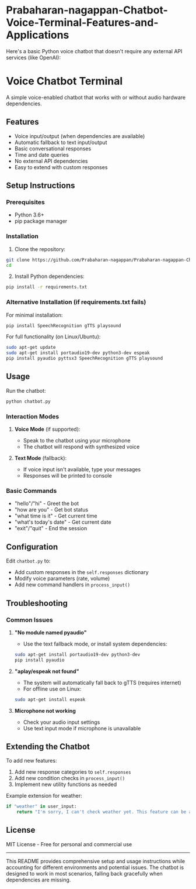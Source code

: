 # Prabaharan-nagappan-Chatbot-Voice-Terminal-Features-and-Applications
Here's a basic Python voice chatbot that doesn't require any external API services (like OpenAI):

# Voice Chatbot Terminal

A simple voice-enabled chatbot that works with or without audio hardware dependencies.

## Features

- Voice input/output (when dependencies are available)
- Automatic fallback to text input/output
- Basic conversational responses
- Time and date queries
- No external API dependencies
- Easy to extend with custom responses

## Setup Instructions

### Prerequisites

- Python 3.6+
- pip package manager

### Installation

1. Clone the repository:
```bash
git clone https://github.com/Prabaharan-nagappan/Prabaharan-nagappan-Chatbot-Voice-Terminal-Features-and-Applications.git
cd 
```

2. Install Python dependencies:
```bash
pip install -r requirements.txt
```

### Alternative Installation (if requirements.txt fails)

For minimal installation:
```bash
pip install SpeechRecognition gTTS playsound
```

For full functionality (on Linux/Ubuntu):
```bash
sudo apt-get update
sudo apt-get install portaudio19-dev python3-dev espeak
pip install pyaudio pyttsx3 SpeechRecognition gTTS playsound
```

## Usage

Run the chatbot:
```bash
python chatbot.py
```

### Interaction Modes

1. **Voice Mode** (if supported):
   - Speak to the chatbot using your microphone
   - The chatbot will respond with synthesized voice

2. **Text Mode** (fallback):
   - If voice input isn't available, type your messages
   - Responses will be printed to console

### Basic Commands

- "hello"/"hi" - Greet the bot
- "how are you" - Get bot status
- "what time is it" - Get current time
- "what's today's date" - Get current date
- "exit"/"quit" - End the session

## Configuration

Edit `chatbot.py` to:
- Add custom responses in the `self.responses` dictionary
- Modify voice parameters (rate, volume)
- Add new command handlers in `process_input()`

## Troubleshooting

### Common Issues

1. **"No module named pyaudio"**
   - Use the text fallback mode, or install system dependencies:
   ```bash
   sudo apt-get install portaudio19-dev python3-dev
   pip install pyaudio
   ```

2. **"aplay/espeak not found"**
   - The system will automatically fall back to gTTS (requires internet)
   - For offline use on Linux:
   ```bash
   sudo apt-get install espeak
   ```

3. **Microphone not working**
   - Check your audio input settings
   - Use text input mode if microphone is unavailable

## Extending the Chatbot

To add new features:

1. Add new response categories to `self.responses`
2. Add new condition checks in `process_input()`
3. Implement new utility functions as needed

Example extension for weather:
```python
if "weather" in user_input:
    return "I'm sorry, I can't check weather yet. This feature can be added!"
```

## License

MIT License - Free for personal and commercial use

---

This README provides comprehensive setup and usage instructions while accounting for different environments and potential issues. The chatbot is designed to work in most scenarios, falling back gracefully when dependencies are missing.
